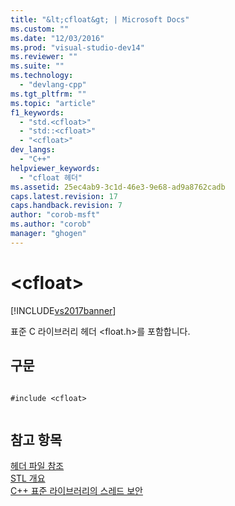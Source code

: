 ```yaml
---
title: "&lt;cfloat&gt; | Microsoft Docs"
ms.custom: ""
ms.date: "12/03/2016"
ms.prod: "visual-studio-dev14"
ms.reviewer: ""
ms.suite: ""
ms.technology: 
  - "devlang-cpp"
ms.tgt_pltfrm: ""
ms.topic: "article"
f1_keywords: 
  - "std.<cfloat>"
  - "std::<cfloat>"
  - "<cfloat>"
dev_langs: 
  - "C++"
helpviewer_keywords: 
  - "cfloat 헤더"
ms.assetid: 25ec4ab9-3c1d-46e3-9e68-ad9a8762cadb
caps.latest.revision: 17
caps.handback.revision: 7
author: "corob-msft"
ms.author: "corob"
manager: "ghogen"
---
```

# &lt;cfloat&gt;
[!INCLUDE[vs2017banner](../assembler/inline/includes/vs2017banner.md)]

표준 C 라이브러리 헤더 \<float.h\>를 포함합니다.  
  
## 구문  
  
```  
  
#include <cfloat>  
  
```  
  
## 참고 항목  
 [헤더 파일 참조](../standard-library/cpp-standard-library-header-files.md)   
 [STL 개요](../standard-library/cpp-standard-library-overview.md)   
 [C\+\+ 표준 라이브러리의 스레드 보안](../standard-library/thread-safety-in-the-cpp-standard-library.md)